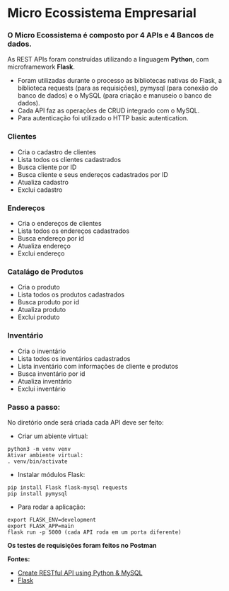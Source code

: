 # Micro Ecossistema Empresarial

### O Micro Ecossistema é composto por 4 APIs e 4 Bancos de dados.

As REST APIs foram construídas utilizando a linguagem **Python**, com microframework **Flask**.
- Foram utilizadas durante o processo as bibliotecas nativas do Flask, a biblioteca requests (para as requisições), pymysql (para conexão do banco de dados) e o MySQL (para criação e manuseio o banco de dados).
- Cada API faz as operações de CRUD integrado com o MySQL.
- Para autenticação foi utilizado o HTTP basic autentication.

### Clientes
- Cria o cadastro de clientes
- Lista todos os clientes cadastrados
- Busca cliente por ID
- Busca cliente e seus endereços cadastrados por ID
- Atualiza cadastro
- Exclui cadastro
### Endereços
- Cria o endereços de clientes
- Lista todos os endereços cadastrados
- Busca endereço por id
- Atualiza endereço
- Exclui endereço
### Catalágo de Produtos
- Cria o produto
- Lista todos os produtos cadastrados
- Busca produto por id
- Atualiza produto
- Exclui produto
### Inventário
- Cria o inventário
- Lista todos os inventários cadastrados
- Lista inventário com informações de cliente e produtos
- Busca inventário por id
- Atualiza inventário
- Exclui inventário

### Passo a passo:

No diretório onde será criada cada API deve ser feito:

- Criar um abiente virtual:

```
python3 -m venv venv
Ativar ambiente virtual:
. venv/bin/activate
```
- Instalar módulos Flask:

```
pip install Flask flask-mysql requests
pip install pymysql
```
- Para rodar a aplicação:

```
export FLASK_ENV=development
export FLASK_APP=main
flask run -p 5000 (cada API roda em um porta diferente)
```

**Os testes de requisições foram feitos no Postman**

**Fontes:**

- [Create RESTful API using Python & MySQL](https://webdamn.com/create-restful-api-using-python-mysql/) 
- [Flask](https://flask.palletsprojects.com/en/2.1.x/quickstart/)